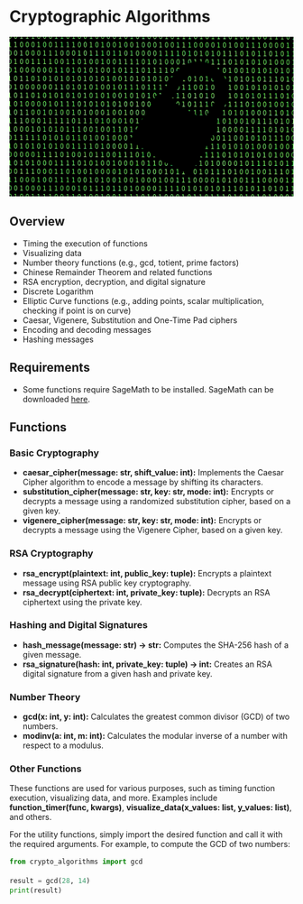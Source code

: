 
# Cryptographic Algorithms

<img src="res/crypto.gif" alt="Crypto Algorithms" width="800">

## Overview

- Timing the execution of functions
- Visualizing data
- Number theory functions (e.g., gcd, totient, prime factors)
- Chinese Remainder Theorem and related functions
- RSA encryption, decryption, and digital signature
- Discrete Logarithm
- Elliptic Curve functions (e.g., adding points, scalar multiplication, checking if point is on curve)
- Caesar, Vigenere, Substitution and One-Time Pad ciphers
- Encoding and decoding messages
- Hashing messages

## Requirements

- Some functions  require SageMath to be installed. SageMath can be downloaded [here](https://www.sagemath.org/).

## Functions

### Basic Cryptography

- **caesar_cipher(message: str, shift_value: int):** Implements the Caesar Cipher algorithm to encode a message by shifting its characters.
- **substitution_cipher(message: str, key: str, mode: int):** Encrypts or decrypts a message using a randomized substitution cipher, based on a given key.
- **vigenere_cipher(message: str, key: str, mode: int):** Encrypts or decrypts a message using the Vigenere Cipher, based on a given key.

### RSA Cryptography

- **rsa_encrypt(plaintext: int, public_key: tuple):** Encrypts a plaintext message using RSA public key cryptography.
- **rsa_decrypt(ciphertext: int, private_key: tuple):** Decrypts an RSA ciphertext using the private key.

### Hashing and Digital Signatures

- **hash_message(message: str) -> str:** Computes the SHA-256 hash of a given message.
- **rsa_signature(hash: int, private_key: tuple) -> int:** Creates an RSA digital signature from a given hash and private key.

### Number Theory

- **gcd(x: int, y: int):** Calculates the greatest common divisor (GCD) of two numbers.
- **modinv(a: int, m: int):** Calculates the modular inverse of a number with respect to a modulus.

### Other Functions

These functions are used for various purposes, such as timing function execution, visualizing data, and more. Examples include **function_timer(func, kwargs)**, **visualize_data(x_values: list, y_values: list)**, and others.

For the utility functions, simply import the desired function and call it with the required arguments. For example, to compute the GCD of two numbers:

``` python
from crypto_algorithms import gcd

result = gcd(28, 14)
print(result)
```
